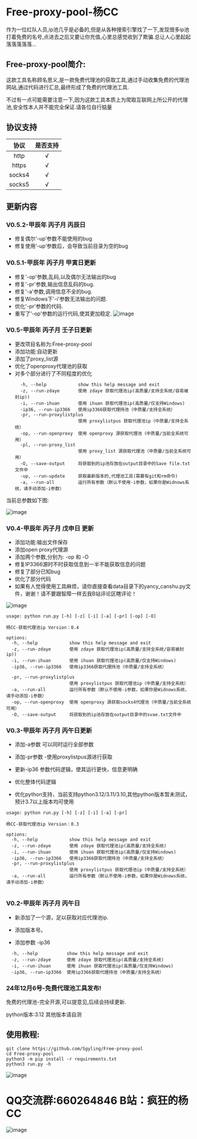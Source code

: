 # Free-proxy-pool-杨CC

​	作为一位红队人员,ip池几乎是必备的,但是从各种搜索引擎找了一下,发现很多ip池打着免费的名号,点进去之后又要让你充值,心里总感觉收到了欺骗.总让人心里起起落落落落落...



## Free-proxy-pool简介:

​	这款工具名称顾名思义,是一款免费代理池的获取工具,通过手动收集免费的代理池网站,通过代码进行汇总,最终形成了免费的代理池工具.



​	不过有一点可能需要注意一下,因为这款工具本质上为爬取互联网上所公开的代理池,安全性本人并不能完全保证.请各位自行掂量

## 协议支持

|  协议  | 是否支持 |
| :----: | :------: |
|  http  |    √     |
| https  |    √     |
| socks4 |    √     |
| socks5 |    √     |


## 更新内容

### V0.5.2-甲辰年 丙子月 丙辰日

- 修复偶尔‘-up’参数不能使用的bug
- 修复使用‘-up’参数后，会导致当前目录为空的bug


### V0.5.1-甲辰年  丙子月 甲寅日更新 

- 修复'-op'参数,乱码,以及偶尔无法输出的bug
- 修复'-pr'参数,输出信息乱码的bug.
- 修复'-a'参数,调用信息不全的bug.
- 修复Windows下'-i'参数无法输出的问题.
- 优化'-pr'参数的代码.
- 重写了'-op'参数的运行代码,使其更加稳定.
![image](https://github.com/user-attachments/assets/fbb868d5-8001-44d0-a006-c7ab42f96ebe)


### V0.5-甲辰年  丙子月 壬子日更新 

- 更改项目名称为:Free-proxy-pool
- 添加功能:自动更新
- 添加了proxy_list源
- 优化了openproxy代理池的获取
- 对多个部分进行了不同程度的优化
  ```
    -h, --help            show this help message and exit
    -z, --run-zdaye       使用 zdaye 获取代理池ip(高质量/支持全系统/容易被封ip))
    -i, --run-ihuan       使用 ihuan 获取代理池ip(高质量/仅支持Windows)
    -ip36, --run-ip3366   使用ip3366获取代理持池（中质量/支持全系统）
    -pr, --run-proxylistplus
                          使用 proxylistpus 获取代理池ip（中质量/支持全系统）
    -op, --run-openproxy  使用 openproxy 源获取代理池（中质量/当前全系统可用）
    -pl, --run-proxy_list
                          使用 proxy_list 源获取代理池（中质量/当前全系统可用）
    -O, --save-output     将获取到的ip池存放在output目录中的Save file.txt文件中
    -up, --run-update     获取最新版本的,代理池工具(需要有git和rm命令)
    -a, --run-all         运行所有参数（默认不使用-i参数，如果你是Widnows系统，请手动添加-i参数）
  ```

当前总参数如下图:

![image](https://github.com/user-attachments/assets/df43dfda-a043-4e6e-abda-ccf2ef34ad12)








### V0.4-甲辰年 丙子月 戊申日 更新

- 添加功能:输出文件保存
- 添加open proxy代理源
- 添加两个参数,分别为: -op 和 -O
- 修复IP3366源时不时获取信息到一半不能获取信息的问题
- 修复了部分已知bug
- 优化了部分代码
- 如果有人觉得使用工具麻烦，请你直接查看data目录下的yancy_canshu.py文件，谢谢！请不要跟智障一样去我B站评论区瞎评论！

![image](https://github.com/user-attachments/assets/a2cf492a-ecf2-44f3-9a41-5ef91f51ffd6)



```
usage: python run.py [-h] [-z] [-i] [-a] [-pr] [-op] [-O]

杨CC-获取代理池ip Version：0.4

options:
  -h, --help            show this help message and exit
  -z, --run-zdaye       使用 zdaye 获取代理池ip(高质量/支持全系统/容易被封ip))
  -i, --run-ihuan       使用 ihuan 获取代理池ip(高质量/仅支持Windows)
  -ip36, --run-ip3366   使用ip3366获取代理持池（中质量/支持全系统）  
  
  -pr, --run-proxylistplus
                        使用 proxylistpus 获取代理池ip（中质量/支持全系统）  
  -a, --run-all         运行所有参数（默认不使用-i参数，如果你是Widnows系统，请手动添加-i参数）
  -op, --run-openproxy  使用 openproxy 源获取socks4代理池（中质量/当前全系统可用）
  -O, --save-output     将获取到的ip池存放在output目录中的svae.txt文件中

```


###  V0.3-甲辰年 丙子月 丙午日更新

-  添加-a参数 可以同时运行全部参数


-  添加-pr参数 -使用proxylistpus源进行获取


-  更新-ip36 参数代码逻辑，使其运行更快，信息更明确


-  优化整体代码逻辑


-  优化python支持，当前支持python3.12/3.11/3.10,其他python版本暂未测试，预计3.7以上版本均可使用



```
usage: python run.py [-h] [-z] [-i] [-a] [-pr]

杨CC-获取代理池ip Version：0.3

options:
  -h, --help            show this help message and exit
  -z, --run-zdaye       使用 zdaye 获取代理池ip(高质量/支持全系统)
  -i, --run-ihuan       使用 ihuan 获取代理池ip(高质量/仅支持Windows)
  -ip36, --run-ip3366   使用ip3366获取代理持池（中质量/支持全系统）
  -pr, --run-proxylistplus
                        使用 proxylistpus 获取代理池ip（中质量/支持全系统）
  -a, --run-all         运行所有参数（默认不使用-i参数，如果你是Widnows系统，请手动添加-i参数）


```


### V0.2-甲辰年 丙子月 丙午日
- 新添加了一个源，足以获取对应代理池ip.

- 添加版本号。

- 添加参数 -ip36

```
  -h, --help           show this help message and exit
  -z, --run-zdaye      使用 zdaye 获取代理池ip(高质量/支持全系统)
  -i, --run-ihuan      使用 ihuan 获取代理池ip(高质量/仅支持Windows)
  -ip36, --run-ip3366  使用ip3366获取代理持池（中质量/支持全系统）

```

### 24年12月6号-免费代理池工具发布!
免费的代理池-完全开源,可以提意见,后续会持续更新.

python版本:3.12 其他版本请自测  

## 使用教程:

```
git clone https://github.com/Sgyling/Free-proxy-pool
cd Free-proxy-pool
python3 -m pip install -r requirements.txt
python3 run.py -h 
```





![image](https://github.com/user-attachments/assets/cbb8ee9e-eb96-4bfe-8ebd-0e068b45ef9a)

# QQ交流群:660264846  B站：疯狂的杨CC 

![image](https://github.com/user-attachments/assets/aa6099f8-d09d-4a93-b781-30ce705499cd)
